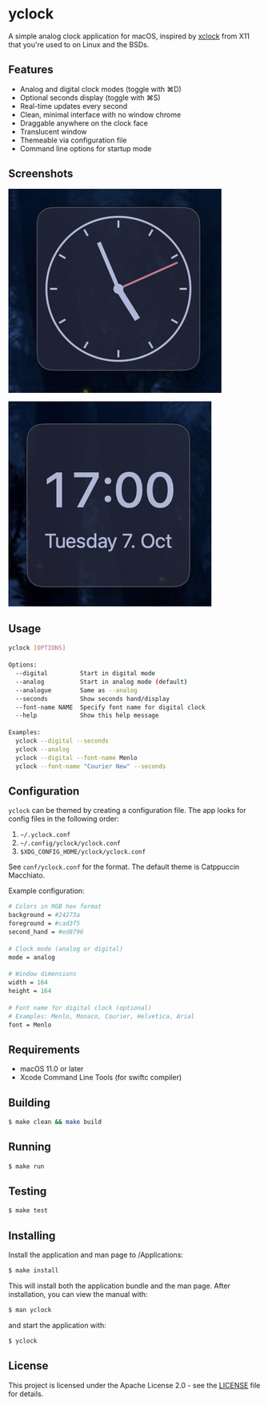 # yclock

A simple analog clock application for macOS, inspired by
[xclock](https://www.x.org/releases/X11R7.6/doc/man/man1/xclock.1.xhtml)
from X11 that you're used to on Linux and the BSDs.

## Features

- Analog and digital clock modes (toggle with ⌘D)
- Optional seconds display (toggle with ⌘S)
- Real-time updates every second
- Clean, minimal interface with no window chrome
- Draggable anywhere on the clock face
- Translucent window
- Themeable via configuration file
- Command line options for startup mode

## Screenshots
<img
  src="doc/yclock-analogue.png"
  alt="yclock analogue"
/>

<img
  src="doc/yclock-digital.png"
  alt="yclock digital"
/>

## Usage

```bash
yclock [OPTIONS]

Options:
  --digital         Start in digital mode
  --analog          Start in analog mode (default)
  --analogue        Same as --analog
  --seconds         Show seconds hand/display
  --font-name NAME  Specify font name for digital clock
  --help            Show this help message

Examples:
  yclock --digital --seconds
  yclock --analog
  yclock --digital --font-name Menlo
  yclock --font-name "Courier New" --seconds
```

## Configuration

`yclock` can be themed by creating a configuration file. The app looks
for config files in the following order:
1. `~/.yclock.conf`
2. `~/.config/yclock/yclock.conf`
3. `$XDG_CONFIG_HOME/yclock/yclock.conf`

See `conf/yclock.conf` for the format. The default theme is Catppuccin
Macchiato.

Example configuration:
```perl
# Colors in RGB hex format
background = #24273a
foreground = #cad3f5
second_hand = #ed8796

# Clock mode (analog or digital)
mode = analog

# Window dimensions
width = 164
height = 164

# Font name for digital clock (optional)
# Examples: Menlo, Monaco, Courier, Helvetica, Arial
font = Menlo
```

## Requirements

- macOS 11.0 or later
- Xcode Command Line Tools (for swiftc compiler)

## Building

```bash
$ make clean && make build
```

## Running

```bash
$ make run
```

## Testing

```bash
$ make test
```

## Installing

Install the application and man page to /Applications:
```bash
$ make install
```

This will install both the application bundle and the man page. After
installation, you can view the manual with:

```bash
$ man yclock
```
and start the application with:

```bash
$ yclock
```

## License

This project is licensed under the Apache License 2.0 - see the
[LICENSE](LICENSE) file for details.
